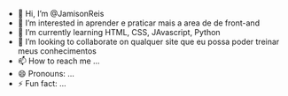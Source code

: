 - 👋 Hi, I’m @JamisonReis
- 👀 I’m interested in aprender e praticar mais a area de de front-and
- 🌱 I’m currently learning HTML, CSS, JAvascript, Python
- 💞️ I’m looking to collaborate on qualquer site que eu possa poder treinar meus conhecimentos
- 📫 How to reach me ...
- 😄 Pronouns: ...
- ⚡ Fun fact: ...

<!---
JamisonReis/JamisonReis is a ✨ special ✨ repository because its `README.md` (this file) appears on your GitHub profile.
You can click the Preview link to take a look at your changes.
--->

